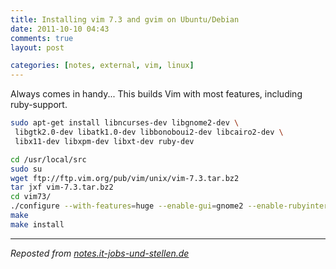 ```yaml
---
title: Installing vim 7.3 and gvim on Ubuntu/Debian
date: 2011-10-10 04:43
comments: true
layout: post

categories: [notes, external, vim, linux]
---
```

Always comes in handy...
This builds Vim with most features, including ruby-support.


```bash
sudo apt-get install libncurses-dev libgnome2-dev \
 libgtk2.0-dev libatk1.0-dev libbonoboui2-dev libcairo2-dev \
 libx11-dev libxpm-dev libxt-dev ruby-dev

cd /usr/local/src
sudo su
wget ftp://ftp.vim.org/pub/vim/unix/vim-7.3.tar.bz2
tar jxf vim-7.3.tar.bz2
cd vim73/
./configure --with-features=huge --enable-gui=gnome2 --enable-rubyinterp
make
make install
```


---
<i>Reposted from <a href='http://notes.it-jobs-und-stellen.de/notes/10' rel='canonical'>notes.it-jobs-und-stellen.de</a></i>

